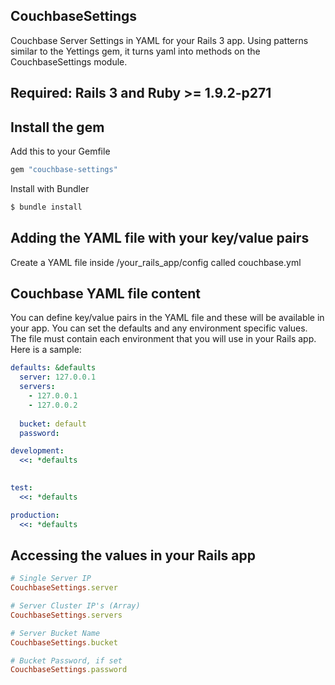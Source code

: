 ## CouchbaseSettings ##

Couchbase Server Settings in YAML for your Rails 3 app. Using patterns similar to the Yettings gem, it turns yaml into methods on the CouchbaseSettings module. 

## Required: Rails 3 and Ruby >= 1.9.2-p271 ##

## Install the gem ##

Add this to your Gemfile

```ruby
gem "couchbase-settings"
```


Install with Bundler

```bash
$ bundle install
``` 

## Adding the YAML file with your key/value pairs ##

Create a YAML file inside /your_rails_app/config called couchbase.yml

## Couchbase YAML file content ##

You can define key/value pairs in the YAML file and these will be available in your app.  You can set the defaults and any environment specific values.  
The file must contain each environment that you will use in your Rails app.  Here is a sample:

```yaml
defaults: &defaults
  server: 127.0.0.1
  servers:
    - 127.0.0.1
    - 127.0.0.2
     
  bucket: default
  password: 

development:
  <<: *defaults
  

test:
  <<: *defaults

production:
  <<: *defaults
```

## Accessing the values in your Rails app ##

```ruby
# Single Server IP
CouchbaseSettings.server  

# Server Cluster IP's (Array)
CouchbaseSettings.servers 

# Server Bucket Name
CouchbaseSettings.bucket

# Bucket Password, if set
CouchbaseSettings.password 
```

